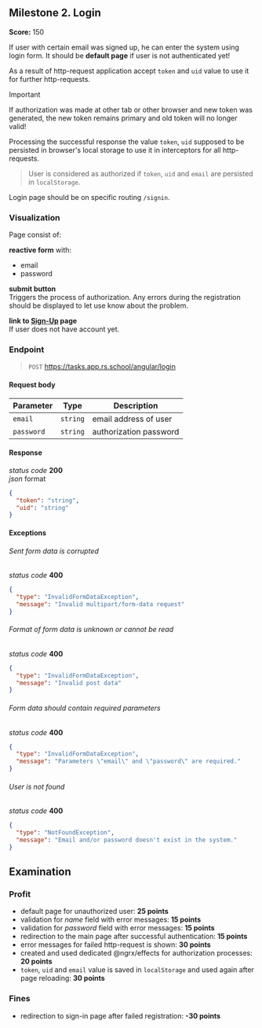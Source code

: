 ## Milestone 2. Login

**Score:** 150

If user with certain email was signed up, he can enter the system using login form.
It should be **default page** if user is not authenticated yet!

As a result of http-request application accept `token` and `uid` value to use it for further
http-requests.

> [!IMPORTANT]
> If authorization was made at other tab or other browser and new token was generated, the new token
> remains primary and old token will no longer valid!

Processing the successful response the value `token`, `uid` supposed to be persisted in browser's
local storage to use it in interceptors for all http-requests.

> User is considered as authorized if `token`, `uid` and `email` are persisted in `localStorage`.

Login page should be on specific routing `/signin`.

### Visualization

Page consist of:

**reactive form** with:

- email
- password

**submit button**  
Triggers the process of authorization. Any errors during the registration should be displayed to let
use know about the problem.

**link to [Sign-Up](./milestone%201.registration.md) page**  
If user does not have account yet.

### Endpoint

> `POST` https://tasks.app.rs.school/angular/login

#### Request body

| Parameter  | Type     | Description            |
| ---------- | -------- | ---------------------- |
| `email`    | `string` | email address of user  |
| `password` | `string` | authorization password |

#### Response

_status code_ **200**  
_json_ format

```json
{
  "token": "string",
  "uid": "string"
}
```

#### Exceptions

###### Sent form data is corrupted

_status code_ **400**

```json
{
  "type": "InvalidFormDataException",
  "message": "Invalid multipart/form-data request"
}
```

###### Format of form data is unknown or cannot be read

_status code_ **400**

```json
{
  "type": "InvalidFormDataException",
  "message": "Invalid post data"
}
```

###### Form data should contain required parameters

_status code_ **400**

```json
{
  "type": "InvalidFormDataException",
  "message": "Parameters \"email\" and \"password\" are required."
}
```

###### User is not found

_status code_ **400**

```json
{
  "type": "NotFoundException",
  "message": "Email and/or password doesn't exist in the system."
}
```

## Examination

### Profit

- default page for unauthorized user: **25 points**
- validation for _name_ field with error messages: **15 points**
- validation for _password_ field with error messages: **15 points**
- redirection to the main page after successful authentication: **15 points**
- error messages for failed http-request is shown: **30 points**
- created and used dedicated @ngrx/effects for authorization processes: **20 points**
- `token`, `uid` and `email` value is saved in `localStorage` and used again
  after page reloading: **30 points**

### Fines

- redirection to sign-in page after failed registration: **-30 points**
